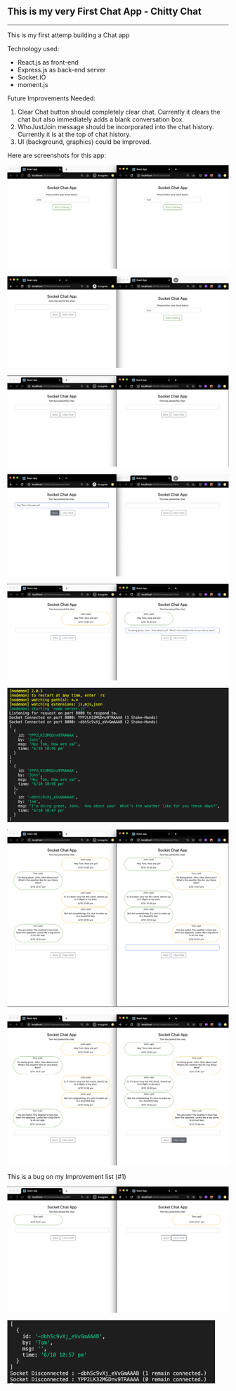 ## This is my very First Chat App - **Chitty Chat**

---

This is my first attemp building a Chat app

Technology used:

- React.js as front-end
- Express.js as back-end server
- Socket.IO
- moment.js

Future Improvements Needed:

1. Clear Chat button should completely clear chat. Currently it clears the chat but also immediately adds a blank conversation box.
2. WhoJustJoin message should be incorporated into the chat history. Currently it is at the top of chat history.
3. UI (background, graphics) could be improved.




Here are screenshots for this app:

![](Screenshots/ChittyChat-01.png)

![](Screenshots/ChittyChat-02.png)

![](Screenshots/ChittyChat-03.png)

![](Screenshots/ChittyChat-04.png)

![](Screenshots/ChittyChat-05.png)

![](Screenshots/ChittyChat-06.png)

![](Screenshots/ChittyChat-07.png)

![](Screenshots/ChittyChat-08.png)

This is a bug on my Improvement list (#1)

![](Screenshots/ChittyChat-09.png)

![](Screenshots/ChittyChat-10.png)

